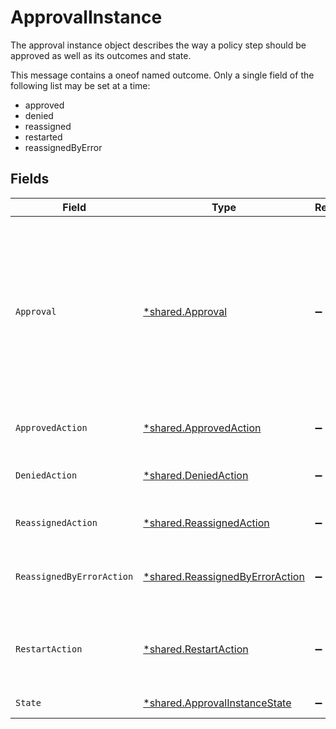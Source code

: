 # ApprovalInstance

The approval instance object describes the way a policy step should be approved as well as its outcomes and state.

This message contains a oneof named outcome. Only a single field of the following list may be set at a time:
  - approved
  - denied
  - reassigned
  - restarted
  - reassignedByError



## Fields

| Field                                                                                                                                                                                                                                                       | Type                                                                                                                                                                                                                                                        | Required                                                                                                                                                                                                                                                    | Description                                                                                                                                                                                                                                                 |
| ----------------------------------------------------------------------------------------------------------------------------------------------------------------------------------------------------------------------------------------------------------- | ----------------------------------------------------------------------------------------------------------------------------------------------------------------------------------------------------------------------------------------------------------- | ----------------------------------------------------------------------------------------------------------------------------------------------------------------------------------------------------------------------------------------------------------- | ----------------------------------------------------------------------------------------------------------------------------------------------------------------------------------------------------------------------------------------------------------- |
| `Approval`                                                                                                                                                                                                                                                  | [*shared.Approval](../../../pkg/models/shared/approval.md)                                                                                                                                                                                                  | :heavy_minus_sign:                                                                                                                                                                                                                                          | The Approval message.<br/><br/>This message contains a oneof named typ. Only a single field of the following list may be set at a time:<br/>  - users<br/>  - manager<br/>  - appOwners<br/>  - group<br/>  - self<br/>  - entitlementOwners<br/>  - expression<br/>  - webhook<br/>  - resourceOwners<br/> |
| `ApprovedAction`                                                                                                                                                                                                                                            | [*shared.ApprovedAction](../../../pkg/models/shared/approvedaction.md)                                                                                                                                                                                      | :heavy_minus_sign:                                                                                                                                                                                                                                          | The approved action indicates that the approvalinstance had an outcome of approved.                                                                                                                                                                         |
| `DeniedAction`                                                                                                                                                                                                                                              | [*shared.DeniedAction](../../../pkg/models/shared/deniedaction.md)                                                                                                                                                                                          | :heavy_minus_sign:                                                                                                                                                                                                                                          | The denied action indicates that the c1.api.policy.v1.ApprovalInstance had an outcome of denied.                                                                                                                                                            |
| `ReassignedAction`                                                                                                                                                                                                                                          | [*shared.ReassignedAction](../../../pkg/models/shared/reassignedaction.md)                                                                                                                                                                                  | :heavy_minus_sign:                                                                                                                                                                                                                                          | The ReassignedAction object describes the outcome of a policy step that has been reassigned.                                                                                                                                                                |
| `ReassignedByErrorAction`                                                                                                                                                                                                                                   | [*shared.ReassignedByErrorAction](../../../pkg/models/shared/reassignedbyerroraction.md)                                                                                                                                                                    | :heavy_minus_sign:                                                                                                                                                                                                                                          | The ReassignedByErrorAction object describes the outcome of a policy step that has been reassigned because it had an error provisioning.                                                                                                                    |
| `RestartAction`                                                                                                                                                                                                                                             | [*shared.RestartAction](../../../pkg/models/shared/restartaction.md)                                                                                                                                                                                        | :heavy_minus_sign:                                                                                                                                                                                                                                          | The restart action describes the outcome of policy steps for when the task was restarted. This can be applied to multiple steps since restart skips all pending next steps.                                                                                 |
| `State`                                                                                                                                                                                                                                                     | [*shared.ApprovalInstanceState](../../../pkg/models/shared/approvalinstancestate.md)                                                                                                                                                                        | :heavy_minus_sign:                                                                                                                                                                                                                                          | The state of the approval instance                                                                                                                                                                                                                          |
